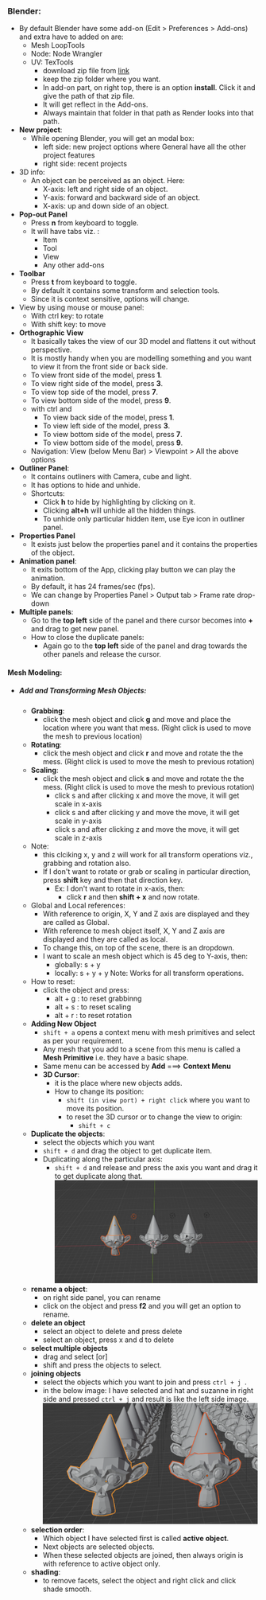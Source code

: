### Blender:
- By default Blender have some add-on  (Edit > Preferences > Add-ons) and extra have to added on are: 
    - Mesh LoopTools
    - Node: Node Wrangler
    - UV: TexTools 
        - download zip file from [link](https://github.com/franMarz/TexTools-Blender/releases/tag/v1.6.1)
        - keep the zip folder where you want.
        - In add-on part, on right top, there is an option **install**. Click it and give the path of that zip file.
        - It will get reflect in the Add-ons.
        - Always maintain that folder in that path as Render looks into that path.
- **New project**:
    - While opening Blender, you will get an modal box:
        - left side: new project options where General have all the other project features
        - right side: recent projects
- 3D info:
    - An object can be perceived as an object. Here:
        - X-axis: left and right side of an object.
        - Y-axis: forward and backward side of an object.
        - X-axis: up and down side of an object.
- **Pop-out Panel**
    - Press **n** from keyboard to toggle.
    - It will have tabs viz. : 
        - Item
        - Tool
        - View
        - Any other add-ons
- **Toolbar**
    - Press **t** from keyboard to toggle.
    - By default it contains some transform and selection tools.
    - Since it is context sensitive, options will change.
- View by using mouse or mouse panel:
    - With ctrl key: to rotate
    - With shift key: to move 
- **Orthographic View**
    - It basically takes the view of our 3D model and flattens it out without perspective.
    - It is mostly handy when you are modelling something and you want to view it from the front side or back side.
    - To view front side of the model, press **1**.
    - To view right side of the model, press **3**.
    - To view top side of the model, press **7**.
    - To view bottom side of the model, press **9**.
    - with ctrl and 
        - To view back side of the model, press **1**.
        - To view left side of the model, press **3**.
        - To view bottom side of the model, press **7**.
        - To view bottom side of the model, press **9**.
    - Navigation:  View (below Menu Bar) > Viewpoint > All the above options
- **Outliner Panel**:
    - It contains outliners with Camera, cube and light.
    - It has options to hide and unhide.
    - Shortcuts:
        - Click **h** to hide by highlighting by clicking on it.
        - Clicking **alt+h** will unhide all the hidden things.
        - To unhide only particular hidden item, use Eye icon in outliner panel.
- **Properties Panel**
    - It exists just below the properties panel and it contains the properties of the object.
- **Animation panel**:
    - It exits bottom of the App, clicking play button we can play the animation.
    - By default, it has 24 frames/sec (fps).
    - We can change by Properties Panel > Output tab > Frame rate drop-down
- **Multiple panels**:
    - Go to the **top left** side of the panel and there cursor becomes into **+** and drag to get new panel.
    - How to close the duplicate panels:
        - Again go to the **top left** side of the panel and drag towards the other panels and release the cursor.


#### Mesh Modeling:
- ##### Add and Transforming Mesh Objects:
    - **Grabbing**:
        - click the mesh object and click **g** and move and place the location where you want that mess. (Right click is used to move the mesh to previous location)
    - **Rotating**:
        - click the mesh object and click **r** and move and rotate the the mess. (Right click is used to move the mesh to previous rotation)
    - **Scaling**:
        - click the mesh object and click **s** and move and rotate the the mess. (Right click is used to move the mesh to previous rotation)
            - click s and after clicking x and move the move, it will get scale in x-axis
            - click s and after clicking y and move the move, it will get scale in y-axis
            - click s and after clicking z and move the move, it will get scale in z-axis
    - Note: 
        - this clciking x, y and z will work for all transform operations viz., grabbing and rotation also.
        - If I don't want to rotate or grab or scaling in particular direction, press **shift** key and then that direction key.
            - Ex: I don't want to rotate in x-axis, then:
                - click **r** and then **shift + x** and now rotate.
    - Global and Local references:
        - With reference to origin, X, Y and Z axis are displayed and they are called as Global.
        - With reference to mesh object itself, X, Y and Z axis are displayed and they are called as local.
        - To change this, on top of the scene, there is an dropdown.
        - I want to scale an mesh object which is 45 deg to Y-axis, then:
            - globally: s + y
            - locally: s + y + y
        Note: Works for all transform operations.
    - How to reset:
        - click the object and press:
            - alt + g : to reset grabbinng 
            - alt + s : to reset scaling 
            - alt + r : to reset rotation 
    - **Adding New Object**
        - ```shift + a``` opens a context menu with mesh primitives and select as per your requirement.
        - Any mesh that you add to a scene from this menu is called a **Mesh Primitive** i.e. they have a basic shape. 
        - Same menu can be accessed by **Add** ===> **Context Menu**
        -  **3D Cursor**:
            - it is the place where new objects adds.
            - How to change its position:
                - ```shift (in view port) + right click``` where you want to move its position.
                - to reset the 3D cursor or to change the view to origin:
                    - ```shift + c```
    - **Duplicate the objects**:
        - select the objects which you want
        - ```shift + d``` and drag the object to get duplicate item.
        - Duplicating along the particular axis:
            - ```shift + d``` and release and press the axis you want and drag it to get duplicate along that.
            ![shift + d + x](image.png)
    - **rename a object**:
        - on right side panel, you can rename
        - click on the object and press **f2** and you will get an option to rename.
    - **delete an object**
        - select an object to delete and press delete
        - select an object, press x and d to delete
    - **select multiple objects**
        - drag and select [or]
        - shift and press the objects to select.
    - **joining objects**
        - select the objects which you want to join and press ```ctrl + j ```.
        - in the below image: I have selected and hat and suzanne in right side and pressed ```ctrl + j``` and result is like the left side image.
        ![joining objects](image-1.png)
    - **selection order**:
        - Which object I have selected first is called **active object**.
        - Next objects are selected objects.
        - When these selected objects are joined, then always origin is with reference to active object only.
    - **shading**:
        - to remove facets, select the object and right click and click shade smooth.
    





